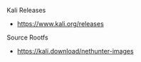 Kali Releases
- https://www.kali.org/releases

Source Rootfs
- https://kali.download/nethunter-images
